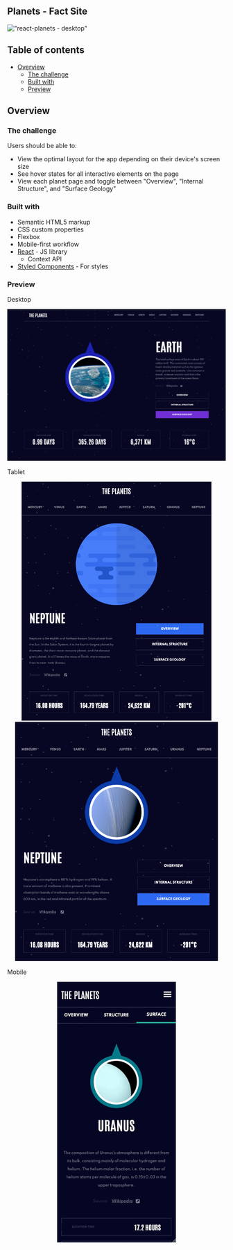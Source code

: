 ## Planets - Fact Site <!-- omit in toc -->

!["react-planets - desktop"](https://github.com/johncabang/react-planets/blob/main/docs/react-planets-desktop-002.gif?raw=true)

## Table of contents <!-- omit in toc -->

- [Overview](#overview)
  - [The challenge](#the-challenge)
  - [Built with](#built-with)
  - [Preview](#preview)

## Overview

### The challenge

Users should be able to:

- View the optimal layout for the app depending on their device's screen size
- See hover states for all interactive elements on the page
- View each planet page and toggle between "Overview", "Internal Structure", and "Surface Geology"

### Built with

- Semantic HTML5 markup
- CSS custom properties
- Flexbox
- Mobile-first workflow
- [React](https://reactjs.org/) - JS library
  - Context API
- [Styled Components](https://styled-components.com/) - For styles

### Preview

Desktop

!["react-planets - desktop"](https://github.com/johncabang/react-planets/blob/main/docs/react-planets-desktop-002.png?raw=true)

Tablet

<center><img src="https://github.com/johncabang/react-planets/blob/main/docs/react-planets-tablet-003.png?raw=true" height="550"></center> 
<center><img src="https://github.com/johncabang/react-planets/blob/main/docs/react-planets-tablet-004.png?raw=true" height="550"></center>

Mobile

<center><img src="https://github.com/johncabang/react-planets/blob/main/docs/react-planets-mobile-002.gif?raw=true" height="600"></center>
